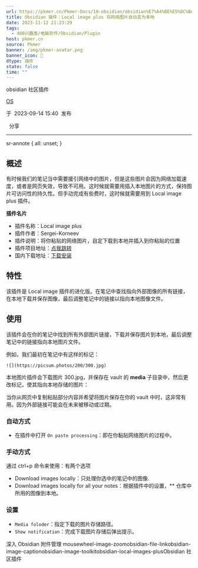 ```yaml
---
url: https://pkmer.cn/Pkmer-Docs/10-obsidian/obsidian%E7%A4%BE%E5%8C%BA%E6%8F%92%E4%BB%B6/obsidian-local-images-plus/
title: Obsidian 插件：Local image plus 将网络图片自动变为本地
date: 2023-11-12 21:23:29
tags:
  - 400兴趣类/电脑软件/Obsidian/Plugin
host: pkmer.cn
source: Pkmer
banner: /img/pkmer-avatar.png
banner_icon: 🔖
dtype: 插件
state: false
time: ""
---
```

<div class="menu-toggle"> <SidebarToggle client:idle ></SidebarToggle> </div>

obsidian 社区插件

[OS](https://pkmer.cn/authors/os)

于  2023-09-14 15:40  发布

  分享

* * *

sr-annote { all: unset; }

## 概述

有时候我们的笔记当中需要援引网络中的图片，但是这些图片会因为网络加载速度，或者是网页失效，导致不可用。这时候就需要用插入本地图片的方式，保持图片可访问性的持久性。但手动完成有些费时，这时候就需要用到 Local image plus 插件。

**插件名片**

*   插件名称：Local image plus
*   插件作者：Sergei-Korneev
*   插件说明：将你粘贴的网络图片，自定下载到本地并插入到你粘贴的位置
*   插件项目地址：[点我跳转](https://github.com/Sergei-Korneev/obsidian-local-images-plus)
*   国内下载地址：[下载安装](https://pkmer.cn/products/plugin/pluginMarket/?obsidian-local-images-plus)

## 特性

该插件是 Local image 插件的进化版。在笔记中查找指向外部图像的所有链接，在本地下载并保存图像，最后调整笔记中的链接以指向本地图像文件。

## 使用

该插件会在你的笔记中找到所有外部图片链接，下载并保存图片到本地，最后调整笔记中的链接指向本地图片文件。

例如，我们最初在笔记中有这样的标记：

```
![](https://picsum.photos/200/300.jpg)

```

本地图片插件会下载图片 300.jpg，并保存在 vault 的 **media** 子目录中，然后更改标记，使其指向本地存储的图片：

当你从网页中复制粘贴部分内容并希望将图片保存在你的 vault 中时，这非常有用。因为外部链接可能会在未来被移动或过期。

### 自动方式

*   在插件中打开 `On paste processing`：即在你黏贴网络图片的过程中。

### 手动方式

通过 ctrl+p 命令来使用：有两个选项

*   Download images locally：只处理你选中的笔记中的图像.
*   Download images locally for all your notes：根据插件中的设置，** 仓库中所用的图像到本地。

### 设置

*   `Media foloder`：指定下载的图片存储路径。
*   `Show notification`：完成下载图片存储后弹出提示。

深入 Obsidian 附件管理 mousewheel-image-zoomobsidian-file-linkobsidian-image-captionobsidian-image-toolkitobsidian-local-images-plusObsidian 社区插件
